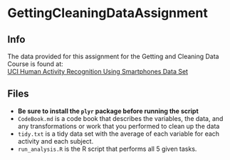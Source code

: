 # GettingCleaningDataAssignment
## Info
The data provided for this assignment for the Getting and Cleaning Data Course is found at:  
  [UCI Human Activity Recognition Using Smartphones Data Set](http://archive.ics.uci.edu/ml/datasets/Human+Activity+Recognition+Using+Smartphones)

## Files
+ **Be sure to install the `plyr` package before running the script**
+ `CodeBook.md` is a code book that describes the variables, the data, and any transformations or work that you performed to clean up the data
+ `tidy.txt` is a tidy data set with the average of each variable for each activity and each subject.
+ `run_analysis.R` is the R script that performs all 5 given tasks.
